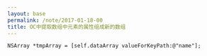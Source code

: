 ```yaml
---
layout: base
permalink: /note/2017-01-18-00
title: OC中提取数组中元素的属性组成新的数组
---
```


    NSArray *tmpArray = [self.dataArray valueForKeyPath:@"name"];